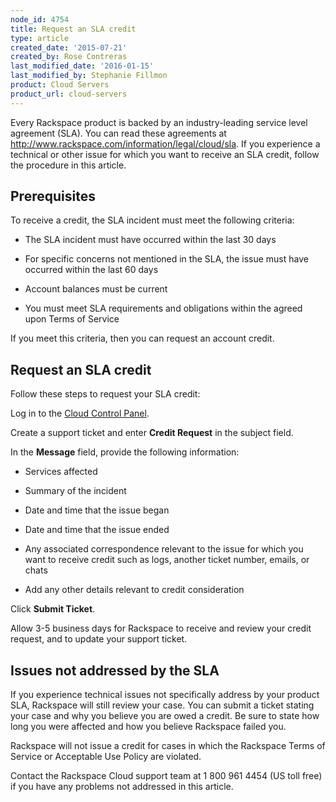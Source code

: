 ```yaml
---
node_id: 4754
title: Request an SLA credit
type: article
created_date: '2015-07-21'
created_by: Rose Contreras
last_modified_date: '2016-01-15'
last_modified_by: Stephanie Fillmon
product: Cloud Servers
product_url: cloud-servers
---
```


Every Rackspace product is backed by an industry-leading service level
agreement (SLA). You can read these agreements at
<http://www.rackspace.com/information/legal/cloud/sla>. If you
experience a technical or other issue for which you want to receive an
SLA credit, follow the procedure in this article.

Prerequisites
-------------

To receive a credit, the SLA incident must meet the following criteria:

-   The SLA incident must have occurred within the last 30 days

-   For specific concerns not mentioned in the SLA, the issue must have
    occurred within the last 60 days

-   Account balances must be current

-   You must meet SLA requirements and obligations within the agreed
    upon Terms of Service

If you meet this criteria, then you can request an account credit.

Request an SLA credit
---------------------

Follow these steps to request your SLA credit:

Log in to the [Cloud Control Panel](https://mycloud.rackspace.com).


Create a support ticket and enter **Credit Request** in the subject
field.


In the **Message** field, provide the following information:


-   Services affected

-   Summary of the incident

-   Date and time that the issue began

-   Date and time that the issue ended

-   Any associated correspondence relevant to the issue for which you
    want to receive credit such as logs, another ticket number, emails,
    or chats

-   Add any other details relevant to credit consideration


Click **Submit Ticket**.

Allow 3-5 business days for Rackspace to receive and review your credit
request, and to update your support ticket.

Issues not addressed by the SLA
-------------------------------

If you experience technical issues not specifically address by your
product SLA, Rackspace will still review your case. You can submit a
ticket stating your case and why you believe you are owed a credit. Be
sure to state how long you were affected and how you believe Rackspace
failed you.

Rackspace will not issue a credit for cases in which the Rackspace Terms
of Service or Acceptable Use Policy are violated.

Contact the Rackspace Cloud support team at 1 800 961 4454 (US toll
free) if you have any problems not addressed in this article.




